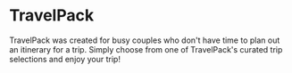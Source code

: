 # TravelPack

TravelPack was created for busy couples who don't have time to plan out an itinerary for a trip. Simply choose from one of TravelPack's curated trip selections and enjoy your trip!

